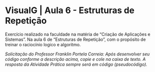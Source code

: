 # VisualG | Aula 6 - Estruturas de Repetição

Exercício realizado na faculdade na matéria de “Criação de Aplicações e Sistemas”. Na aula 6 de “Estruturas de Repetição”, com o propósito de treinar o raciocínio logico e algoritmo.

<em>Solicitação do Professor Franklin Portela Correia: Após desenvolver seu código conforme a descrição acima, copie e cole na caixa de texto. A resposta da Atividade Prática sempre será em código (pseudocódigo).<em>
